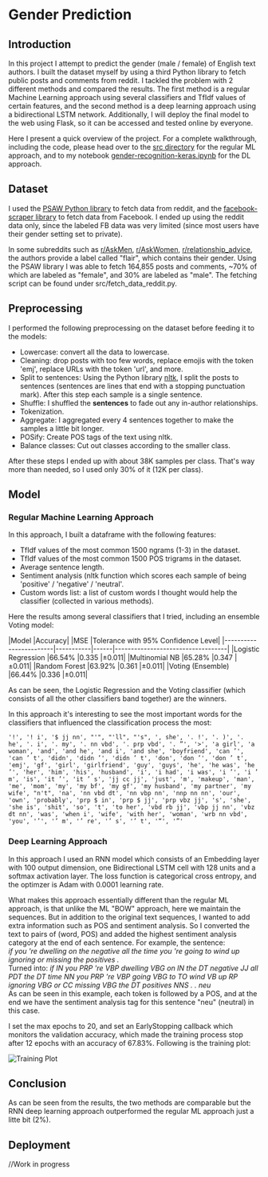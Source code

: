 # Gender Prediction


## Introduction
In this project I attempt to predict the gender (male / female) of English text authors. I built the dataset myself by using a third Python library to fetch public posts and comments from reddit. I tackled the problem with 2 different methods and compared the results. The first method is a regular Machine Learning approach using several classifiers and TfIdf values of certain features, and the second method is a deep learning approach using a bidirectional LSTM network. Additionally, I will deploy the final model to the web using Flask, so it can be accessed and tested online by everyone.

Here I present a quick overview of the project. For a complete walkthrough, including the code, please head over to the [src directory](https://github.com/masalha-alaa/gender-prediction/tree/master/src) for the regular ML approach, and to my notebook [gender-recognition-keras.ipynb](https://github.com/masalha-alaa/gender-prediction/blob/master/gender_recognition_keras.ipynb) for the DL approach.

## Dataset
I used the [PSAW Python library](https://github.com/dmarx/psaw) to fetch data from reddit, and the [facebook-scraper library](https://github.com/kevinzg/facebook-scraper) to fetch data from Facebook. I ended up using the reddit data only, since the labeled FB data was very limited (since most users have their gender setting set to private).

In some subreddits such as [r/AskMen](https://www.reddit.com/r/AskMen/), [r/AskWomen](https://www.reddit.com/r/AskWomen/), [r/relationship_advice](https://www.reddit.com/r/relationship_advice/), the authors provide a label called "flair", which contains their gender. Using the PSAW library I was able to fetch 164,855 posts and comments, ~70% of which are labeled as "female", and 30% are labeled as "male". The fetching script can be found under src/fetch_data_reddit.py.

## Preprocessing
I performed the following preprocessing on the dataset before feeding it to the models:

* Lowercase: convert all the data to lowercase.
* Cleaning: drop posts with too few words, replace emojis with the token 'emj', replace URLs with the token 'url', and more.
* Split to sentences: Using the Python library [nltk](https://www.nltk.org/), I split the posts to sentences (sentences are lines that end with a stopping punctuation mark). After this step each sample is a single sentence.
* Shuffle: I shuffled the **sentences** to fade out any in-author relationships.
* Tokenization.
* Aggregate: I aggregated every 4 sentences together to make the samples a little bit longer.
* POSify: Create POS tags of the text using nltk.
* Balance classes: Cut out classes according to the smaller class.

After these steps I ended up with about 38K samples per class. That's way more than needed, so I used only 30% of it (12K per class).

## Model
### Regular Machine Learning Approach
In this approach, I built a dataframe with the following features:
* TfIdf values of the most common 1500 ngrams (1-3) in the dataset.
* TfIdf values of the most common 1500 POS trigrams in the dataset.
* Average sentence length.
* Sentiment analysis (nltk function which scores each sample of being 'positive' / 'negative' / 'neutral'.
* Custom words list: a list of custom words I thought would help the classifier (collected in various methods).

Here the results among several classifiers that I tried, including an ensemble Voting model:

|Model                   |Accuracy|  |MSE   |Tolerance with 95% Confidence Level|
|------------------------|-----------|------|-----------------------------------|
|Logistic Regression     |66.54%     |0.335 |±0.011|
|Multinomial NB          |65.28%     |0.347 |±0.011|
|Random Forest           |63.92%     |0.361 |±0.011|
|Voting (Ensemble)       |66.44%     |0.336 |±0.011|

As can be seen, the Logistic Regression and the Voting classifier (which consists of all the other classifiers band together) are the winners.

In this approach it's interesting to see the most important words for the classifiers that influenced the classification process the most:

``
'!', '! i', '$ jj nn', "'", "'ll", "'s", ', she', '. !', '. )', '. he', '. i', '. my', '. nn vbd', '. prp vbd', '. ”', '>', 'a girl', 'a woman', 'and', 'and he', 'and i', 'and she', 'boyfriend', 'can ’', 'can ’ t', 'didn', 'didn ’', 'didn ’ t', 'don', 'don ’', 'don ’ t', 'emj', 'gf', 'girl', 'girlfriend', 'guy', 'guys', 'he', 'he was', 'he ’', 'her', 'him', 'his', 'husband', 'i', 'i had', 'i was', 'i ’', 'i ’ m', 'is', 'it ’', 'it ’ s', 'jj cc jj', 'just', 'm', 'makeup', 'man', 'me', 'mom', 'my', 'my bf', 'my gf', 'my husband', 'my partner', 'my wife', "n't", 'na', 'nn vbd dt', 'nn vbp nn', 'nnp nn nn', 'our', 'own', 'probably', 'prp $ in', 'prp $ jj', 'prp vbz jj', 's', 'she', 'she is', 'shit', 'so', 't', 'to her', 'vbd rb jj', 'vbp jj nn', 'vbz dt nn', 'was', 'when i', 'wife', 'with her', 'woman', 'wrb nn vbd', 'you', '’', '’ m', '’ re', '’ s', '’ t', '“', '”'
``

### Deep Learning Approach
In this approach I used an RNN model which consists of an Embedding layer with 100 output dimension, one Bidirectional LSTM cell with 128 units and a softmax activation layer. The loss function is categorical cross entropy, and the optimzer is Adam with 0.0001 learning rate.

What makes this approach essentially different than the regular ML approach, is that unlike the ML "BOW" approach, here we maintain the sequences. But in addition to the original text sequences, I wanted to add extra information such as POS and sentiment analysis. So I converted the text to pairs of (word, POS) and added the highest sentiment analysis category at the end of each sentence. For example, the sentence:  
_if you 're dwelling on the negative all the time you 're going to wind up ignoring or missing the positives ._  
Turned into:
_if IN you PRP 're VBP dwelling VBG on IN the DT negative JJ all PDT the DT time NN you PRP 're VBP going VBG to TO wind VB up RP ignoring VBG or CC missing VBG the DT positives NNS . . neu_  
As can be seen in this example, each token is followed by a POS, and at the end we have the sentiment analysis tag for this sentence "neu" (neutral) in this case.

I set the max epochs to 20, and set an EarlyStopping callback which monitors the validation accuracy, which made the training process stop after 12 epochs with an accuracy of 67.83%. Following is the training plot:

![Training Plot](https://user-images.githubusercontent.com/78589884/144708523-6938b1b3-c8c3-45ae-874c-7f985c1a0622.png)

## Conclusion
As can be seen from the results, the two methods are comparable but the RNN deep learning approach outperformed the regular ML approach just a litte bit (2%).

## Deployment
//Work in progress


